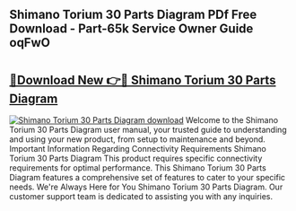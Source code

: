 ## Shimano Torium 30 Parts Diagram PDf Free Download - Part-65k Service Owner Guide oqFwO

# <h2><a href="http://dfmuy66.blite.top/?on=Shimano+Torium+30+Parts+Diagram">🔗Download New 👉🔴 Shimano Torium 30 Parts Diagram</a></h2>

[![Shimano Torium 30 Parts Diagram download](https://i.imgur.com/lujVjoI.png)](http://dfmuy66.blite.top/?on=Shimano+Torium+30+Parts+Diagram)
Welcome to the Shimano Torium 30 Parts Diagram user manual, your trusted guide to understanding and using your new product, from setup to maintenance and beyond. Important Information Regarding Connectivity Requirements Shimano Torium 30 Parts Diagram This product requires specific connectivity requirements for optimal performance. This Shimano Torium 30 Parts Diagram features a comprehensive set of features to cater to your specific needs. We're Always Here for You Shimano Torium 30 Parts Diagram. Our customer support team is dedicated to assisting you with any inquiries.
